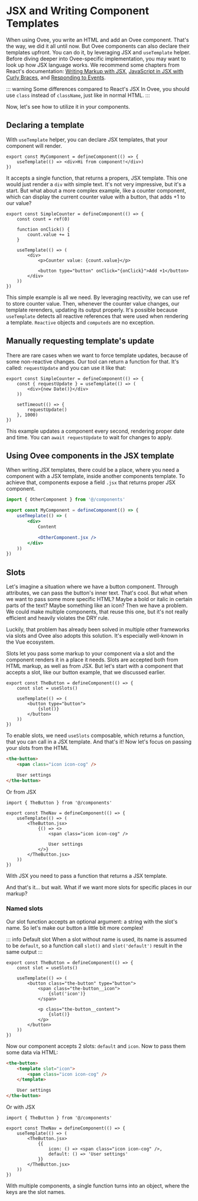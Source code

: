 # JSX and Writing Component Templates

When using Ovee, you write an HTML and add an Ovee component. That's the way, we did it all until now. But Ovee components can also declare their templates upfront. You can do it, by leveraging JSX and `useTemplate` helper. Before diving deeper into Ovee-specific implementation, you may want to look up how JSX language works. We recommend some chapters from React's documentation: [Writing Markup with JSX](https://react.dev/learn/writing-markup-with-jsx), [JavaScript in JSX with Curly Braces](https://react.dev/learn/javascript-in-jsx-with-curly-braces), and [Responding to Events](https://react.dev/learn/responding-to-events).

::: warning Some differences compared to React's JSX
In Ovee, you should use `class` instead of `className`, just like in normal HTML.
:::

Now, let's see how to utilize it in your components.

## Declaring a template

With `useTemplate` helper, you can declare JSX templates, that your component will render.

```tsx
export const MyComponent = defineComponent(() => {
    useTemplate(() => <div>Hi from component!</div>)
})
```

It accepts a single function, that returns a propers, JSX template. This one would just render a `div` with simple text. It's not very impressive, but it's a start. But what about a more complex example, like a counter component, which can display the current counter value with a button, that adds +1 to our value?

```tsx
export const SimpleCounter = defineComponent(() => {
    const count = ref(0)

    function onClick() {
        count.value += 1
    }

    useTemplate(() => (
        <div>
            <p>Counter value: {count.value}</p>

            <button type="button" onClick="{onClick}">Add +1</button>
        </div>
    ))
})
```

This simple example is all we need. By leveraging reactivity, we can use ref to store counter value. Then, whenever the counter value changes, our template rerenders, updating its output properly. It's possible because `useTemplate` detects all reactive references that were used when rendering a template. `Reactive` objects and `computeds` are no exception.

## Manually requesting template's update

There are rare cases when we want to force template updates, because of some non-reactive changes. Our tool can return a function for that. It's called: `requestUpdate` and you can use it like that:

```tsx
export const SimpleCounter = defineComponent(() => {
    const { requestUpdate } = useTemplate(() => (
        <div>{new Date()}</div>
    ))

    setTimeout(() => {
        requestUpdate()
    }, 1000)
})
```

This example updates a component every second, rendering proper date and time. You can `await requestUpdate` to wait for changes to apply.

## Using Ovee components in the JSX template

When writing JSX templates, there could be a place, where you need a component with a JSX template, inside another components template. To achieve that, components expose a field `.jsx` that returns proper JSX component.

```jsx
import { OtherComponent } from '@/components'

export const MyComponent = defineComponent(() => {
    useTmeplate(() => (
        <div>
            Content

            <OtherComponent.jsx />
        </div>
    ))
})
```

## Slots

Let's imagine a situation where we have a button component. Through attributes, we can pass the button's inner text. That's cool. But what when we want to pass some more specific HTML? Maybe a bold or italic in certain parts of the text? Maybe something like an icon? Then we have a problem. We could make multiple components, that reuse this one, but it's not really efficient and heavily violates the DRY rule.

Luckily, that problem has already been solved in multiple other frameworks via slots and Ovee also adopts this solution. It's especially well-known in the Vue ecosystem.

Slots let you pass some markup to your component via a slot and the component renders it in a place it needs. Slots are accepted both from HTML markup, as well as from JSX. But let's start with a component that accepts a slot, like our button example, that we discussed earlier.

```tsx{2,6}
export const TheButton = defineComponent(() => {
    const slot = useSlots()

    useTemplate(() => (
        <button type="button">
            {slot()}
        </button>
    ))
})
```

To enable slots, we need `useSlots` composable, which returns a function, that you can call in a JSX template. And that's it! Now let's focus on passing your slots from the HTML

```html
<the-button>
    <span class="icon icon-cog" />

    User settings
</the-button>
```

Or from JSX

```tsx
import { TheButton } from '@/components'

export const TheNav = defineComponent(() => {
    useTemplate(() => (
        <TheButton.jsx>
            {() => <>
                <span class="icon icon-cog" />
    
                User settings
            </>}
        </TheButton.jsx>
    ))
})
```

With JSX you need to pass a function that returns a JSX template.

And that's it... but wait. What if we want more slots for specific places in our markup?

### Named slots

Our slot function accepts an optional argument: a string with the slot's name. So let's make our button a little bit more complex!

::: info Default slot
When a slot without name is used, its name is assumed to be `default`, so a function call `slot()` and `slot('default')` result in the same output
:::

```tsx{2,6}
export const TheButton = defineComponent(() => {
    const slot = useSlots()

    useTemplate(() => (
        <button class="the-button" type="button">
            <span class="the-button__icon">
                {slot('icon')}
            </span>

            <p class="the-button__content">
                {slot()}
            </p>
        </button>
    ))
})
```

Now our component accepts 2 slots: `default` and `icon`. Now to pass them some data via HTML:

```html
<the-button>
    <template slot="icon">
        <span class="icon icon-cog" />
    </template>

    User settings
</the-button>
```

Or with JSX

```tsx
import { TheButton } from '@/components'

export const TheNav = defineComponent(() => {
    useTemplate(() => (
        <TheButton.jsx>
            {{
                icon: () => <span class="icon icon-cog" />,
                default: () => 'User settings'
            }}
        </TheButton.jsx>
    ))
})
```

With multiple components, a single function turns into an object, where the keys are the slot names.
